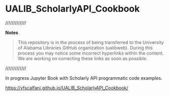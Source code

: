 # UALIB_ScholarlyAPI_Cookbook


/////////////


**Notes**

> This repository is in the process of being transferred to the University of Alabama Libraries GitHub organization (ualibweb). 
> During this process you may notice some incorrect hyperlinks within the content. We are working on correcting these links as soon as possible.


/////////////




In progress Jupyter Book with Scholarly API programmatic code examples.

https://vfscalfani.github.io/UALIB_ScholarlyAPI_Cookbook/
